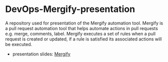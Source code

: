 # DevOps-Mergify-presentation

A repository used for presentation of the Mergify automation tool. Mergify is a pull request automation tool that helps automate actions in pull requests e.g. merge, comments, label. Mergify executes a set of rules when a pull request is created or updated, if a rule is satisfied its associated actions will be executed.

* presentation slides: [Mergify](https://docs.google.com/presentation/d/18ByQF8UnNWQqMAgcDraNIcueffooH-RuNeajsXSC9Co/edit?usp=sharing)
